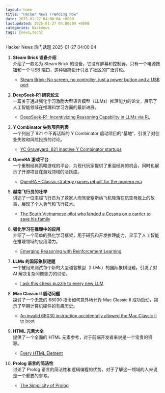 ```yaml
---
layout: home
title: "Hacker News Trending Now"
date: 2025-01-27 04:00:04 +0800
lastupdated: 2025-01-27 04:00:04 +0800
categories: hacknews
tags: [news,tech]
---
```

Hacker News 热门话题 2025-01-27 04:00:04

1. **Steam Brick 设备介绍**  
   介绍了一款名为 Steam Brick 的设备，它没有屏幕和控制器，只有一个电源按钮和一个 USB 端口，这种极简设计引发了社区的广泛讨论。  
   - [Steam Brick: No screen, no controller, just a power button and a USB port][steam-brick]

2. **DeepSeek-R1 研究论文**  
   一篇关于通过强化学习激励大型语言模型（LLMs）推理能力的论文，展示了人工智能领域在推理和学习方面的最新进展。  
   - [DeepSeek-R1: Incentivizing Reasoning Capability in LLMs via RL][deepseek-r1]

3. **Y Combinator 失败项目列表**  
   一个列出了 821 个不再活跃的 Y Combinator 启动项目的“墓地”，引发了对创业失败和风险投资的讨论。  
   - [YC Graveyard: 821 inactive Y Combinator startups][yc-graveyard]

4. **OpenRA 游戏平台**  
   一个重制经典策略游戏的平台，为现代玩家提供了重温经典的机会，同时也展示了开源项目在游戏领域的活跃度。  
   - [OpenRA – Classic strategy games rebuilt for the modern era][openra]

5. **越南飞行员的壮举**  
   讲述了一位南越飞行员为了救家人而驾驶塞斯纳飞机降落在航空母舰上的故事，展现了个人勇气和飞行技术。  
   - [The South Vietnamese pilot who landed a Cessna on a carrier to save his family][vietnamese-pilot]

6. **强化学习在推理中的应用**  
   介绍了一个简单的强化学习框架，用于研究和开发推理能力，显示了人工智能在推理领域的应用潜力。  
   - [Emerging Reasoning with Reinforcement Learning][emerging-reasoning]

7. **LLMs 的国际象棋谜题**  
   一个被用来测试每个新的大型语言模型（LLMs）的国际象棋谜题，引发了对 AI 解决复杂问题能力的讨论。  
   - [I ask this chess puzzle to every new LLM][chess-puzzle]

8. **Mac Classic II 启动问题**  
   探讨了一个无效的 68030 指令如何意外地允许 Mac Classic II 成功启动，揭示了早期计算机硬件的有趣历史。  
   - [An invalid 68030 instruction accidentally allowed the Mac Classic II to boot][mac-classic-ii]

9. **HTML 元素大全**  
   提供了一个全面的 HTML 元素参考，对于前端开发者来说是一个宝贵的资源。  
   - [Every HTML Element][every-html-element]

10. **Prolog 语言的简洁性**  
    讨论了 Prolog 语言的简洁性和逻辑编程的优势，对于了解这一领域的人来说是一个重要的参考。  
    - [The Simplicity of Prolog][simplicity-of-prolog]

[steam-brick]: https://crastinator-pro.github.io/steam-brick/
[deepseek-r1]: https://arxiv.org/abs/2501.12948
[yc-graveyard]: https://ycgraveyard.iamwillwang.com/
[openra]: https://www.openra.net/
[vietnamese-pilot]: https://www.historynet.com/maj-buang-lys-daring-feat-to-save-his-family/
[emerging-reasoning]: https://hkust-nlp.notion.site/simplerl-reason
[chess-puzzle]: https://gist.github.com/abhishek-anand/a65ff0e44d158ae306dcce9151b1331c
[mac-classic-ii]: https://www.downtowndougbrown.com/2025/01/the-invalid-68030-instruction-that-accidentally-allowed-the-mac-classic-ii-to-successfully-boot-up/
[every-html-element]: https://iamwillwang.com/dollar/every-html-element/
[simplicity-of-prolog]: https://bitsandtheorems.com/the-simplicity-of-prolog/